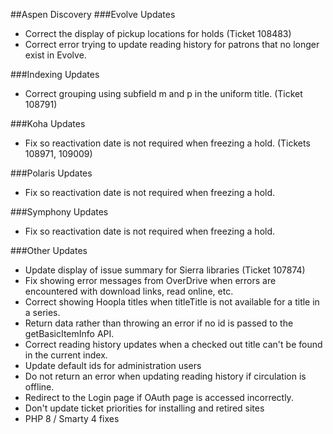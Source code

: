 ##Aspen Discovery
###Evolve Updates
- Correct the display of pickup locations for holds (Ticket 108483)
- Correct error trying to update reading history for patrons that no longer exist in Evolve.  

###Indexing Updates
- Correct grouping using subfield m and p in the uniform title. (Ticket 108791)

###Koha Updates
- Fix so reactivation date is not required when freezing a hold. (Tickets 108971, 109009) 

###Polaris Updates
- Fix so reactivation date is not required when freezing a hold.

###Symphony Updates
- Fix so reactivation date is not required when freezing a hold.

###Other Updates
- Update display of issue summary for Sierra libraries (Ticket 107874)
- Fix showing error messages from OverDrive when errors are encountered with download links, read online, etc. 
- Correct showing Hoopla titles when titleTitle is not available for a title in a series.
- Return data rather than throwing an error if no id is passed to the getBasicItemInfo API.
- Correct reading history updates when a checked out title can't be found in the current index. 
- Update default ids for administration users
- Do not return an error when updating reading history if circulation is offline.
- Redirect to the Login page if OAuth page is accessed incorrectly. 
- Don't update ticket priorities for installing and retired sites
- PHP 8 / Smarty 4 fixes
